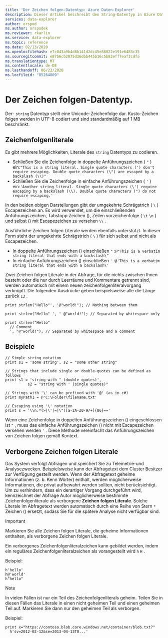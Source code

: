 ```yaml
---
title: 'Der Zeichen folgen-Datentyp: Azure Daten-Explorer'
description: Dieser Artikel beschreibt den String-Datentyp in Azure Daten-Explorer.
services: data-explorer
author: orspod
ms.author: orspodek
ms.reviewer: rkarlin
ms.service: data-explorer
ms.topic: reference
ms.date: 02/13/2020
ms.openlocfilehash: e7c043a9b4d8b141d2dc45e88022e191e6483c35
ms.sourcegitcommit: e87b6cb2075d36dbb445b16c5b83eff7eaf3cdfa
ms.translationtype: MT
ms.contentlocale: de-DE
ms.lasthandoff: 06/23/2020
ms.locfileid: "85264809"
---
```

# <a name="the-string-data-type"></a>Der Zeichen folgen-Datentyp.

Der- `string` Datentyp stellt eine Unicode-Zeichenfolge dar. Kusto-Zeichen folgen werden in UTF-8 codiert und sind standardmäßig auf 1 MB beschränkt.

## <a name="string-literals"></a>Zeichenfolgenliterale

Es gibt mehrere Möglichkeiten, Literale des `string` Datentyps zu codieren.

* Schließen Sie die Zeichenfolge in doppelte Anführungszeichen ( `"` ) ein:`"This is a string literal. Single quote characters (') don't require escaping. Double quote characters (\") are escaped by a backslash (\\)"`
* Schließen Sie die Zeichenfolge in einfache Anführungszeichen ( `'` ) ein:`'Another string literal. Single quote characters (\') require escaping by a backslash (\\). Double quote characters (") do not require escaping.'`

In den beiden obigen Darstellungen gibt der umgekehrte Schrägstrich ( `\` ) Escapezeichen an.
Es wird verwendet, um die einschließenden Anführungszeichen, Tabstopp Zeichen (), Zeilen vorzeichenfolge ( `\t` `\n` ) und selbst () mit Escapezeichen zu versehen `\\` .

Ausführliche Zeichen folgen Literale werden ebenfalls unterstützt. In dieser Form steht der umgekehrte Schrägstrich ( `\` ) für sich selbst und nicht als Escapezeichen.

* In doppelte Anführungszeichen () einschließen `"` :`@"This is a verbatim string literal that ends with a backslash\"`
* In einfache Anführungszeichen () einschließen `'` :`@'This is a verbatim string literal that ends with a backslash\'`

Zwei Zeichen folgen Literale in der Abfrage, für die nichts zwischen Ihnen besteht oder die nur durch Leerräume und Kommentare getrennt sind, werden automatisch mit einem neuen zeichenfolgenliteralvorgang verknüpft.
Die folgenden Ausdrücke geben beispielsweise alle die Länge zurück `13` .

```kusto
print strlen("Hello"', '@"world!"); // Nothing between them

print strlen("Hello" ', ' @"world!"); // Separated by whitespace only

print strlen("Hello"
  // Comment
  ', '@"world!"); // Separated by whitespace and a comment
```

## <a name="examples"></a>Beispiele

```kusto
// Simple string notation
print s1 = 'some string', s2 = "some other string"

// Strings that include single or double-quotes can be defined as follows
print s1 = 'string with " (double quotes)',
          s2 = "string with ' (single quotes)"

// Strings with '\' can be prefixed with '@' (as in c#)
print myPath1 = @'C:\Folder\filename.txt'

// Escaping using '\' notation
print s = '\\n.*(>|\'|=|\")[a-zA-Z0-9/+]{86}=='
```

Wenn eine Zeichenfolge in doppelten Anführungszeichen () eingeschlossen ist `"` , muss das einfache Anführungszeichen () nicht mit Escapezeichen versehen werden `'` . Diese Methode vereinfacht das Anführungszeichen von Zeichen folgen gemäß Kontext.

## <a name="obfuscated-string-literals"></a>Verborgene Zeichen folgen Literale

Das System verfolgt Abfragen und speichert Sie zu Telemetrie-und Analysezwecken.
Beispielsweise kann der Abfragetext dem Cluster Besitzer zur Verfügung gestellt werden. Wenn der Abfragetext geheime Informationen (z. b. Kenn Wörter) enthält, werden möglicherweise Informationen, die privat aufbewahrt werden sollten, nicht berücksichtigt. Um zu verhindern, dass ein derartiger Vorgang durchgeführt wird, kennzeichnet der Abfrage Autor möglicherweise bestimmte Zeichenfolgenliterale als verborgene **Zeichen folgen Literale**.
Solche Literale im Abfragetext werden automatisch durch eine Reihe von Stern `*` Zeichen () ersetzt, sodass Sie für die spätere Analyse nicht verfügbar sind.

> [!IMPORTANT]
> Markieren Sie alle Zeichen folgen Literale, die geheime Informationen enthalten, als verborgene Zeichen folgen Literale.

Ein verborgenes Zeichenfolgenliteralzeichen kann gebildet werden, indem ein reguläres Zeichenfolgenliteralzeichen als vorangestellt wird `h` `H` . 

Beispiel:

```kusto
h'hello'
h@'world'
h"hello"
```

> [!NOTE]
> In vielen Fällen ist nur ein Teil des Zeichenfolgenliterals geheim. Teilen Sie in diesen Fällen das Literale in einen nicht geheimen Teil und einen geheimen Teil auf. Markieren Sie dann nur den geheimen Teil als verborgen.

Beispiel:

```kusto
print x="https://contoso.blob.core.windows.net/container/blob.txt?"
  h'sv=2012-02-12&se=2013-04-13T0...'
```
